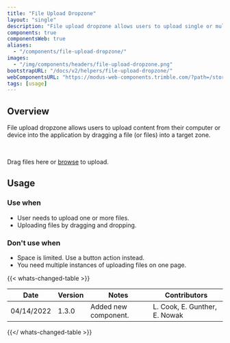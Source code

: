 ```yaml
---
title: "File Upload Dropzone"
layout: "single"
description: "File upload dropzone allows users to upload single or multiple files to the application by dragging and dropping."
components: true
componentsWeb: true
aliases:
  - "/components/file-upload-dropzone/"
images:
  - "/img/components/headers/file-upload-dropzone.png"
bootstrapURL: "/docs/v2/helpers/file-upload-dropzone/"
webComponentsURL: "https://modus-web-components.trimble.com/?path=/story/components-file-dropzone--default"
tags: [usage]
---
```


## Overview

File upload dropzone allows users to upload content from their computer or device into the application by dragging a file (or files) into a target zone.

<div class="file-drop-zone w-75 mx-auto bg-secondary bg-opacity-10 mt-5">
  <div class="mt-5 text-center h1">
  <svg class="opacity-75" width="32" height="32" fill="currentColor"><use xlink:href="/modus-solid-icons.svg#cloud-upload" /></svg>
  </div>
  <div class="mb-5 text-center text-body">
    Drag files here or <a class="text-underline" href="#">browse</a> to upload.
  </div>
</div>

## Usage

### Use when

- User needs to upload one or more files.
- Uploading files by dragging and dropping.

### Don't use when

- Space is limited. Use a button action instead.
- You need multiple instances of uploading files on one page.

{{< whats-changed-table >}}

| Date       | Version | Notes                | Contributors                  |
| ---------- | ------- | -------------------- | ----------------------------- |
| 04/14/2022 | 1.3.0   | Added new component. | L. Cook, E. Gunther, E. Nowak |

{{</ whats-changed-table >}}
